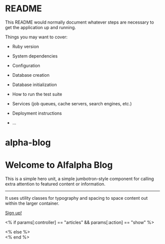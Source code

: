 # README

This README would normally document whatever steps are necessary to get the
application up and running.

Things you may want to cover:

* Ruby version

* System dependencies

* Configuration

* Database creation

* Database initialization

* How to run the test suite

* Services (job queues, cache servers, search engines, etc.)

* Deployment instructions

* ...
# alpha-blog


 <div class="container" id="home-container">
    <div class="jumbotron text-center text-white">
      <h1 class="display-4">Welcome to Alfalpha Blog</h1>
      <p class="lead">This is a simple hero unit, a simple jumbotron-style component for calling extra attention to featured content or information.</p>
      <hr class="my-4">
      <p>It uses utility classes for typography and spacing to space content out within the larger container.</p>
      <a class="btn btn-success btn-lg" href="#" role="button">Sign up!</a>
    </div>
  </div>

  <% if params[:controller] == "articles" && params[:action] == "show" %>
  <nav class="navbar sticky-top navbar-expand-lg navbar-light bg-light">
<% else %>
  <nav class="navbar fixed-top navbar-expand-lg navbar-light bg-light mb-56">
<% end %>
